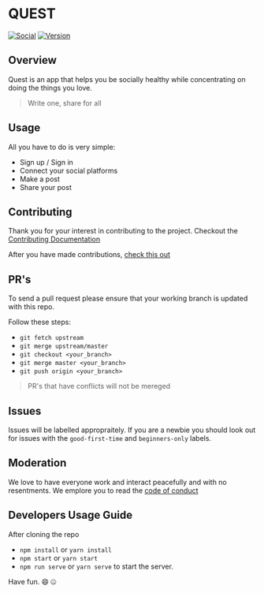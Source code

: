 # QUEST

[![Social](https://img.shields.io/badge/social-github-blue.svg)](https://img.shields.io/badge/social-github-blue.svg) [![Version](https://img.shields.io/badge/version-1.0.0-green.svg)](https://img.shields.io/badge/version-1.0.0-green.svg)

## Overview

Quest is an app that helps you be socially healthy while concentrating on doing the things you love.

> Write one, share for all

## Usage

All you have to do is very simple:

* Sign up / Sign in
* Connect your social platforms
* Make a post
* Share your post

## Contributing

Thank you for your interest in contributing to the project. Checkout the [Contributing Documentation](./CONTRIBUTING.md)

After you have made contributions, [check this out](./contributors.md)

## PR's

To send a pull request please ensure that your working branch is updated with this repo.

Follow these steps:

* `git fetch upstream`
* `git merge upstream/master`
* `git checkout <your_branch>`
* `git merge master <your_branch>`
* `git push origin <your_branch>`

> PR's that have conflicts will not be mereged

## Issues

Issues will be labelled appropraitely. If you are a newbie you should look out for issues with the `good-first-time` and `beginners-only` labels.

## Moderation

We love to have everyone work and interact peacefully and with no resentments. We emplore you to read the [code of conduct](./CODE_OF_CONDUCT.md)

## Developers Usage Guide

After cloning the repo

* `npm install` or `yarn install`
* `npm start` or `yarn start`
* `npm run serve` or `yarn serve` to start the server.

Have fun. 😄 🤐